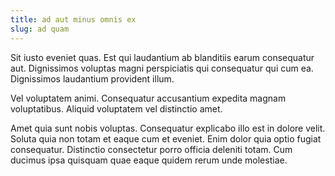 ```yaml
---
title: ad aut minus omnis ex
slug: ad quam
---
```


Sit iusto eveniet quas. Est qui laudantium ab blanditiis earum consequatur aut. Dignissimos voluptas magni perspiciatis qui consequatur qui cum ea. Dignissimos laudantium provident illum.

Vel voluptatem animi. Consequatur accusantium expedita magnam voluptatibus. Aliquid voluptatem vel distinctio amet.

Amet quia sunt nobis voluptas. Consequatur explicabo illo est in dolore velit. Soluta quia non totam et eaque cum et eveniet. Enim dolor quia optio fugiat consequatur. Distinctio consectetur porro officia deleniti totam. Cum ducimus ipsa quisquam quae eaque quidem rerum unde molestiae.
